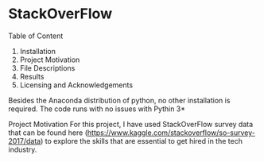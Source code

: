 # StackOverFlow
Table of Content 

1. Installation
2. Project Motivation
3. File Descriptions
4. Results
5. Licensing and Acknowledgements

Besides the Anaconda distribution of python, no other installation is required. The code runs with no issues with Pythin 3*

Project Motivation
For this project, I have used StackOverFlow survey data that can be found here (https://www.kaggle.com/stackoverflow/so-survey-2017/data) to explore the skills that are essential to get hired in the tech industry. 
